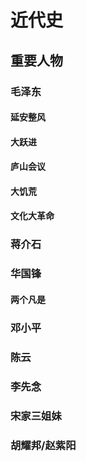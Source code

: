 # 近代史

## 重要人物

### 毛泽东

#### 延安整风

#### 大跃进

#### 庐山会议

#### 大饥荒

#### 文化大革命

### 蒋介石

### 华国锋

#### 两个凡是

### 邓小平

### 陈云

### 李先念

### 宋家三姐妹

### 胡耀邦/赵紫阳